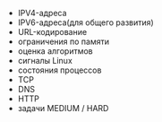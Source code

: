 - IPV4-адреса
- IPV6-адреса(для общего развития)
- URL-кодирование
- ограничения по памяти
- оценка алгоритмов
- сигналы Linux
- состояния процессов
- TCP
- DNS
- HTTP
- задачи MEDIUM / HARD
